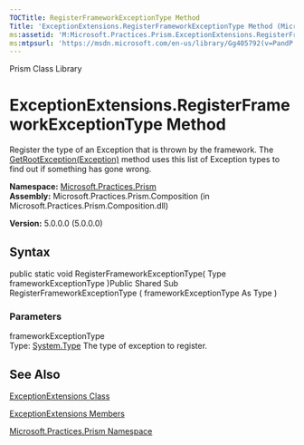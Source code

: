 ```yaml
---
TOCTitle: RegisterFrameworkExceptionType Method
Title: 'ExceptionExtensions.RegisterFrameworkExceptionType Method (Microsoft.Practices.Prism)'
ms:assetid: 'M:Microsoft.Practices.Prism.ExceptionExtensions.RegisterFrameworkExceptionType(System.Type)'
ms:mtpsurl: 'https://msdn.microsoft.com/en-us/library/Gg405792(v=PandP.50)'
---
```


Prism Class Library

ExceptionExtensions.RegisterFrameworkExceptionType Method
=============================================================

Register the type of an Exception that is thrown by the framework. The [GetRootException(Exception)](https://msdn.microsoft.com/library/microsoft.practices.prism.exceptionextensions.getrootexception(system.exception)) method uses this list of Exception types to find out if something has gone wrong.

**Namespace:** [Microsoft.Practices.Prism](https://msdn.microsoft.com/library/microsoft.practices.prism)
**Assembly:** Microsoft.Practices.Prism.Composition (in Microsoft.Practices.Prism.Composition.dll)

**Version:** 5.0.0.0 (5.0.0.0)

## Syntax


public static void RegisterFrameworkExceptionType( Type frameworkExceptionType )Public Shared Sub RegisterFrameworkExceptionType ( frameworkExceptionType As Type )

### Parameters

frameworkExceptionType  
Type: [System.Type](http://msdn.microsoft.com/en-us/library/42892f65)
The type of exception to register.

See Also
--------


[ExceptionExtensions Class](https://msdn.microsoft.com/library/microsoft.practices.prism.exceptionextensions)

[ExceptionExtensions Members](https://msdn.microsoft.com/allmembers.t:microsoft.practices.prism.exceptionextensions)

[Microsoft.Practices.Prism Namespace](https://msdn.microsoft.com/library/microsoft.practices.prism)
